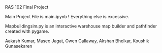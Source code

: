 RAS 102 Final Project

Main Project File is main.ipynb ! Everything else is excessive.

Mapbuildingsim.py is an interactive warehouse map builder and pathfinder created with pygame. 

Aakash Kumar, Maseo Jagat, Owen Callaway, Akshan Bhelkar, Koushik Gunasekaren

 
  
